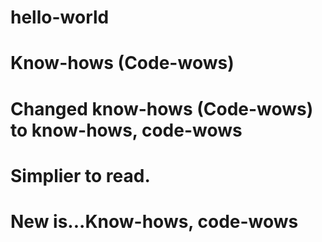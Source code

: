 # hello-world
# Know-hows (Code-wows) <br />
# <b>Changed</b> know-hows (Code-wows) <b>to</b> know-hows, code-wows
# Simplier to read.
# New is...Know-hows, code-wows


